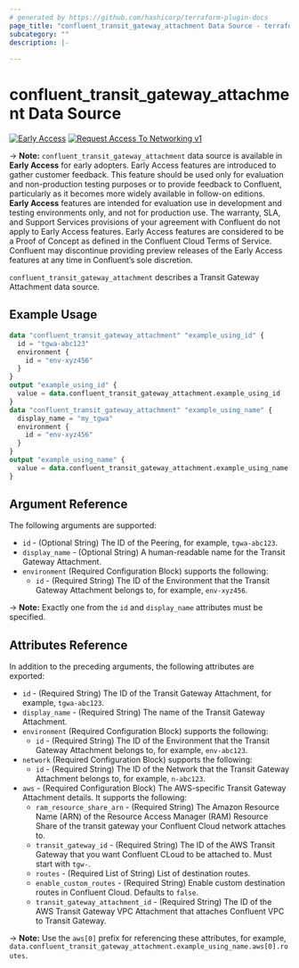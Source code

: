```yaml
---
# generated by https://github.com/hashicorp/terraform-plugin-docs
page_title: "confluent_transit_gateway_attachment Data Source - terraform-provider-confluent"
subcategory: ""
description: |-
  
---
```


# confluent_transit_gateway_attachment Data Source

[![Early Access](https://img.shields.io/badge/Lifecycle%20Stage-Early%20Access-%2345c6e8)](https://docs.confluent.io/cloud/current/api.html#section/Versioning/API-Lifecycle-Policy) [![Request Access To Networking v1](https://img.shields.io/badge/-Request%20Access%20To%20Networking%20v1-%23bc8540)](mailto:ccloud-api-access+networking-v1-early-access@confluent.io?subject=Request%20to%20join%20networking/v1%20API%20Early%20Access&body=I%E2%80%99d%20like%20to%20join%20the%20Confluent%20Cloud%20API%20Early%20Access%20for%20networking/v1%20to%20provide%20early%20feedback%21%20My%20Cloud%20Organization%20ID%20is%20%3Cretrieve%20from%20https%3A//confluent.cloud/settings/billing/payment%3E.)

-> **Note:** `confluent_transit_gateway_attachment` data source is available in **Early Access** for early adopters. Early Access features are introduced to gather customer feedback. This feature should be used only for evaluation and non-production testing purposes or to provide feedback to Confluent, particularly as it becomes more widely available in follow-on editions.  
**Early Access** features are intended for evaluation use in development and testing environments only, and not for production use. The warranty, SLA, and Support Services provisions of your agreement with Confluent do not apply to Early Access features. Early Access features are considered to be a Proof of Concept as defined in the Confluent Cloud Terms of Service. Confluent may discontinue providing preview releases of the Early Access features at any time in Confluent’s sole discretion.

`confluent_transit_gateway_attachment` describes a Transit Gateway Attachment data source.

## Example Usage

```terraform
data "confluent_transit_gateway_attachment" "example_using_id" {
  id = "tgwa-abc123"
  environment {
    id = "env-xyz456"
  }
}
output "example_using_id" {
  value = data.confluent_transit_gateway_attachment.example_using_id
}
data "confluent_transit_gateway_attachment" "example_using_name" {
  display_name = "my_tgwa"
  environment {
    id = "env-xyz456"
  }
}
output "example_using_name" {
  value = data.confluent_transit_gateway_attachment.example_using_name
}
```

<!-- schema generated by tfplugindocs -->
## Argument Reference

The following arguments are supported:

- `id` - (Optional String) The ID of the Peering, for example, `tgwa-abc123`.
- `display_name` - (Optional String) A human-readable name for the Transit Gateway Attachment.
- `environment` (Required Configuration Block) supports the following:
  - `id` - (Required String) The ID of the Environment that the Transit Gateway Attachment belongs to, for example, `env-xyz456`.

-> **Note:** Exactly one from the `id` and `display_name` attributes must be specified.

## Attributes Reference

In addition to the preceding arguments, the following attributes are exported:

- `id` - (Required String) The ID of the Transit Gateway Attachment, for example, `tgwa-abc123`.
- `display_name` - (Required String) The name of the Transit Gateway Attachment.
- `environment` (Required Configuration Block) supports the following:
  - `id` - (Required String) The ID of the Environment that the Transit Gateway Attachment belongs to, for example, `env-abc123`.
- `network` (Required Configuration Block) supports the following:
  - `id` - (Required String) The ID of the Network that the Transit Gateway Attachment belongs to, for example, `n-abc123`.
- `aws` - (Required Configuration Block) The AWS-specific Transit Gateway Attachment details. It supports the following:
  - `ram_resource_share_arn` - (Required String) The Amazon Resource Name (ARN) of the Resource Access Manager (RAM) Resource Share of the transit gateway your Confluent Cloud network attaches to.
  - `transit_gateway_id` - (Required String) The ID of the AWS Transit Gateway that you want Confluent CLoud to be attached to. Must start with `tgw-`.
  - `routes` - (Required List of String) List of destination routes.
  - `enable_custom_routes` - (Required String) Enable custom destination routes in Confluent Cloud. Defaults to `false`.
  - `transit_gateway_attachment_id` - (Required String) The ID of the AWS Transit Gateway VPC Attachment that attaches Confluent VPC to Transit Gateway.

-> **Note:** Use the `aws[0]` prefix for referencing these attributes, for example, `data.confluent_transit_gateway_attachment.example_using_name.aws[0].routes`.
